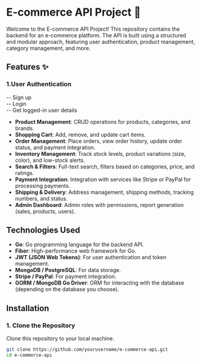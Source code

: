 # **E-commerce API Project 🚀**

Welcome to the E-commerce API Project! This repository contains the backend for an e-commerce platform. The API is built using a structured and modular approach, featuring user authentication, product management, category management, and more.

## Features ✨

### 1.User Authentication
-- Sign up  
-- Login  
-- Get logged-in user details  



- **Product Management**: CRUD operations for products, categories, and brands.
- **Shopping Cart**: Add, remove, and update cart items.
- **Order Management**: Place orders, view order history, update order status, and payment integration.
- **Inventory Management**: Track stock levels, product variations (size, color), and low-stock alerts.
- **Search & Filters**: Full-text search, filters based on categories, price, and ratings.
- **Payment Integration**: Integration with services like Stripe or PayPal for processing payments.
- **Shipping & Delivery**: Address management, shipping methods, tracking numbers, and status.
- **Admin Dashboard**: Admin roles with permissions, report generation (sales, products, users).

## Technologies Used

- **Go**: Go programming language for the backend API.
- **Fiber**: High-performance web framework for Go.
- **JWT (JSON Web Tokens)**: For user authentication and token management.
- **MongoDB / PostgreSQL**: For data storage.
- **Stripe / PayPal**: For payment integration.
- **GORM / MongoDB Go Driver**: ORM for interacting with the database (depending on the database you choose).

## Installation

### 1. Clone the Repository
Clone this repository to your local machine.

```bash
git clone https://github.com/yourusername/e-commerce-api.git
cd e-commerce-api
